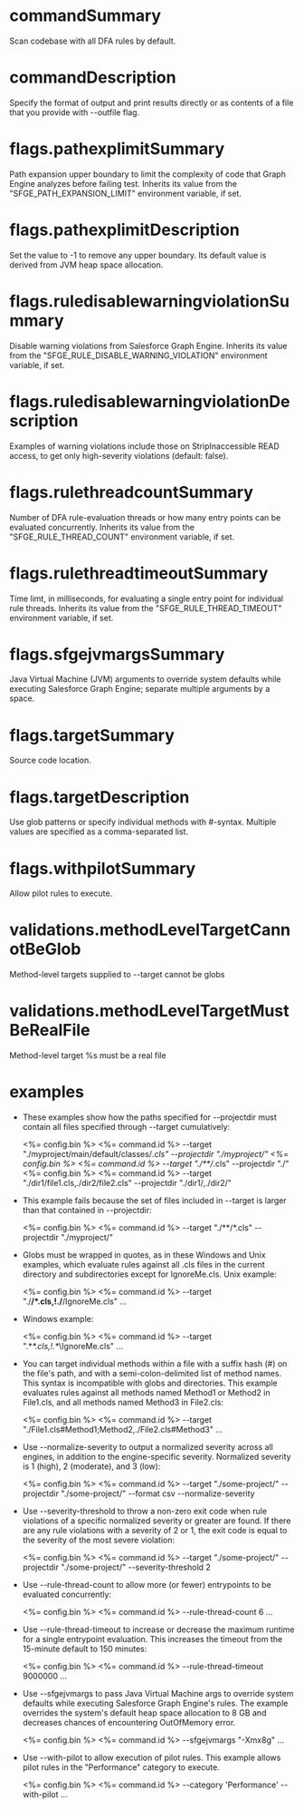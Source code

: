 # commandSummary

Scan codebase with all DFA rules by default.

# commandDescription

Specify the format of output and print results directly or as contents of a file that you provide with --outfile flag.

# flags.pathexplimitSummary

Path expansion upper boundary to limit the complexity of code that Graph Engine analyzes before failing test. Inherits its value from the "SFGE_PATH_EXPANSION_LIMIT" environment variable, if set.

# flags.pathexplimitDescription

Set the value to -1 to remove any upper boundary. Its default value is derived from JVM heap space allocation.

# flags.ruledisablewarningviolationSummary

Disable warning violations from Salesforce Graph Engine. Inherits its value from the "SFGE_RULE_DISABLE_WARNING_VIOLATION" environment variable, if set.

# flags.ruledisablewarningviolationDescription

Examples of warning violations include those on StripInaccessible READ access, to get only high-severity violations (default: false).

# flags.rulethreadcountSummary

Number of DFA rule-evaluation threads or how many entry points can be evaluated concurrently. Inherits its value from the "SFGE_RULE_THREAD_COUNT" environment variable, if set.

# flags.rulethreadtimeoutSummary

Time limt, in milliseconds, for evaluating a single entry point for individual rule threads. Inherits its value from the "SFGE_RULE_THREAD_TIMEOUT" environment variable, if set.

# flags.sfgejvmargsSummary

Java Virtual Machine (JVM) arguments to override system defaults while executing Salesforce Graph Engine; separate multiple arguments by a space.

# flags.targetSummary

Source code location.

# flags.targetDescription

Use glob patterns or specify individual methods with #-syntax. Multiple values are specified as a comma-separated list.

# flags.withpilotSummary

Allow pilot rules to execute.

# validations.methodLevelTargetCannotBeGlob

Method-level targets supplied to --target cannot be globs

# validations.methodLevelTargetMustBeRealFile

Method-level target %s must be a real file

# examples

- These examples show how the paths specified for --projectdir must contain all files specified through --target cumulatively:

  <%= config.bin %> <%= command.id %> --target "./myproject/main/default/classes/*.cls" --projectdir "./myproject/"
  <%= config.bin %> <%= command.id %> --target "./**/*.cls" --projectdir "./"
  <%= config.bin %> <%= command.id %> --target "./dir1/file1.cls,./dir2/file2.cls" --projectdir "./dir1/,./dir2/"

- This example fails because the set of files included in --target is larger than that contained in --projectdir:

  <%= config.bin %> <%= command.id %> --target "./**/*.cls" --projectdir "./myproject/"

- Globs must be wrapped in quotes, as in these Windows and Unix examples, which evaluate rules against all .cls files in the current directory and subdirectories except for IgnoreMe.cls. Unix example:

  <%= config.bin %> <%= command.id %> --target "./**/*.cls,!./**/IgnoreMe.cls" ...

- Windows example:

  <%= config.bin %> <%= command.id %> --target ".\**\*.cls,!.\**\IgnoreMe.cls" ...

- You can target individual methods within a file with a suffix hash (#) on the file's path, and with a semi-colon-delimited list of method names. This syntax is incompatible with globs and directories. This example evaluates rules against all methods named Method1 or Method2 in File1.cls, and all methods named Method3 in File2.cls:

  <%= config.bin %> <%= command.id %> --target "./File1.cls#Method1;Method2,./File2.cls#Method3" ...

- Use --normalize-severity to output a normalized severity across all engines, in addition to the engine-specific severity. Normalized severity is 1 (high), 2 (moderate), and 3 (low):

  <%= config.bin %> <%= command.id %> --target "./some-project/" --projectdir "./some-project/" --format csv --normalize-severity

- Use --severity-threshold to throw a non-zero exit code when rule violations of a specific normalized severity or greater are found. If there are any rule violations with a severity of 2 or 1, the exit code is equal to the severity of the most severe violation:

  <%= config.bin %> <%= command.id %> --target "./some-project/" --projectdir "./some-project/" --severity-threshold 2

- Use --rule-thread-count to allow more (or fewer) entrypoints to be evaluated concurrently:

  <%= config.bin %> <%= command.id %> --rule-thread-count 6 ...

- Use --rule-thread-timeout to increase or decrease the maximum runtime for a single entrypoint evaluation. This increases the timeout from the 15-minute default to 150 minutes:

  <%= config.bin %> <%= command.id %> --rule-thread-timeout 9000000 ...

- Use --sfgejvmargs to pass Java Virtual Machine args to override system defaults while executing Salesforce Graph Engine's rules.  The example overrides the system's default heap space allocation to 8 GB and decreases chances of encountering OutOfMemory error.

  <%= config.bin %> <%= command.id %> --sfgejvmargs "-Xmx8g" ...

- Use --with-pilot to allow execution of pilot rules.  This example allows pilot rules in the "Performance" category to execute.

  <%= config.bin %> <%= command.id %> --category 'Performance' --with-pilot ...
